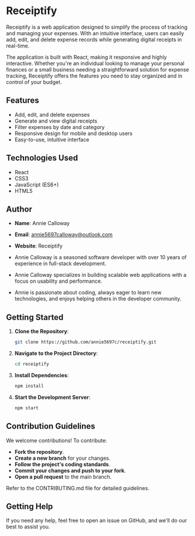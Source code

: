 # Receiptify

Receiptify is a web application designed to simplify the process of tracking and managing your expenses. With an intuitive interface, users can easily add, edit, and delete expense records while generating digital receipts in real-time. 

The application is built with React, making it responsive and highly interactive. Whether you're an individual looking to manage your personal finances or a small business needing a straightforward solution for expense tracking, Receiptify offers the features you need to stay organized and in control of your budget.

## Features

- Add, edit, and delete expenses
- Generate and view digital receipts
- Filter expenses by date and category
- Responsive design for mobile and desktop users
- Easy-to-use, intuitive interface

## Technologies Used

- React
- CSS3
- JavaScript (ES6+)
- HTML5

## Author

- **Name**: Annie Calloway  
- **Email**: annie5697calloway@outlook.com
- **Website**: Receiptify

- Annie Calloway is a seasoned software developer with over 10 years of experience in full-stack development.
- Annie Calloway specializes in building scalable web applications with a focus on usability and performance.
- Annie is passionate about coding, always eager to learn new technologies, and enjoys helping others in the developer community.

## Getting Started

1. **Clone the Repository**:
   ```bash
   git clone https://github.com/annie5697c/receiptify.git
2. **Navigate to the Project Directory**:
   ```bash
   cd receiptify
3. **Install Dependencies**:
   ```bash
   npm install
4. **Start the Development Server**:
   ```bash
   npm start
## Contribution Guidelines
We welcome contributions! To contribute:

- **Fork the repository**.
- **Create a new branch** for your changes.
- **Follow the project's coding standards**.
- **Commit your changes and push to your fork**.
- **Open a pull request** to the main branch.

Refer to the CONTRIBUTING.md file for detailed guidelines.

## Getting Help
If you need any help, feel free to open an issue on GitHub, and we'll do our best to assist you.

